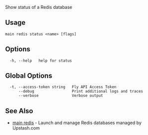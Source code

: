 Show status of a Redis database


## Usage
~~~
main redis status <name> [flags]
~~~

## Options

~~~
  -h, --help   help for status
~~~

## Global Options

~~~
  -t, --access-token string   Fly API Access Token
      --debug                 Print additional logs and traces
      --verbose               Verbose output
~~~

## See Also

* [main redis](/docs/flyctl/main-redis/)	 - Launch and manage Redis databases managed by Upstash.com

